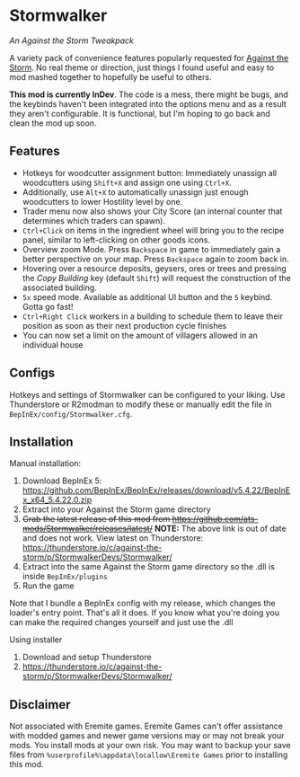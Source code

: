 # Stormwalker
*An Against the Storm Tweakpack*

A variety pack of convenience features popularly requested for [Against the Storm](https://www.gog.com/game/against_the_storm). No real theme or direction, just things I found useful and easy to mod mashed together to hopefully be useful to others.

**This mod is currently InDev**. The code is a mess, there might be bugs, and the keybinds haven't been integrated into the options menu and as a result they aren't configurable. It is functional, but I'm hoping to go back and clean the mod up soon.

## Features

- Hotkeys for woodcutter assignment button: Immediately unassign all woodcutters using `Shift+X` and assign one using `Ctrl+X`. 
- Additionally, use `Alt+X` to automatically unassign just enough woodcutters to lower Hostility level by one.
- Trader menu now also shows your City Score (an internal counter that determines which traders can spawn).
- `Ctrl+Click` on items in the ingredient wheel will bring you to the recipe panel, similar to left-clicking on other goods icons.
- Overview zoom Mode. Press `Backspace` in game to immediately gain a better perspective on your map. Press `Backspace` again to zoom back in.
- Hovering over a resource deposits, geysers, ores or trees and pressing the *Copy Building* key (default `Shift`) will request the construction of the associated building.
-  `5x` speed mode. Available as additional UI button and the `5` keybind. Gotta go fast!
- `Ctrl+Right Click` workers in a building to schedule them to leave their position as soon as their next production cycle finishes
- You can now set a limit on the amount of villagers allowed in an individual house

## Configs

Hotkeys and settings of Stormwalker can be configured to your liking.
Use Thunderstore or R2modman to modify these or manually edit the file in `BepInEx/config/Stormwalker.cfg`.


## Installation

Manual installation:
1. Download BepInEx 5: https://github.com/BepInEx/BepInEx/releases/download/v5.4.22/BepInEx_x64_5.4.22.0.zip
2. Extract into your Against the Storm game directory
3. ~~Grab the latest release of this mod from https://github.com/ats-mods/Stormwalker/releases/latest/~~
   **NOTE:** The above link is out of date and does not work. View latest on Thunderstore: https://thunderstore.io/c/against-the-storm/p/StormwalkerDevs/Stormwalker/
4. Extract into the same Against the Storm game directory so the .dll is inside `BepInEx/plugins`
5. Run the game

Note that I bundle a BepInEx config with my release, which changes the loader's entry point. That's all it does. If you know what you're doing you can make the required changes yourself and just use the .dll

Using installer
1. Download and setup Thunderstore
2. https://thunderstore.io/c/against-the-storm/p/StormwalkerDevs/Stormwalker/


## Disclaimer

Not associated with Eremite games. Eremite Games can't offer assistance with modded games and newer game versions may or may not break your mods. You install mods at your own risk. You may want to backup your save files from `%userprofile%\appdata\locallow\Eremite Games` prior to installing this mod.